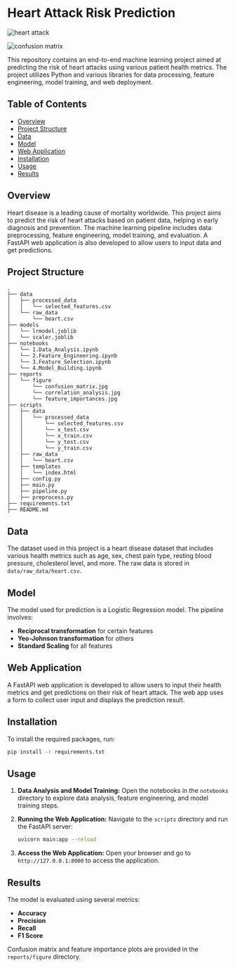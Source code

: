 # Heart Attack Risk Prediction

![heart attack](https://github.com/yordanossimegnew/End_to_End_Heart_Attack_Risk_Prediction/blob/main/heart%20attack.jpg)

![confusion matrix](https://github.com/yordanossimegnew/End_to_End_Heart_Attack_Risk_Prediction/blob/main/reports/figure/confusion_matrix.jpg)

This repository contains an end-to-end machine learning project aimed at predicting the risk of heart attacks using various patient health metrics. The project utilizes Python and various libraries for data processing, feature engineering, model training, and web deployment.

## Table of Contents

- [Overview](#overview)
- [Project Structure](#project-structure)
- [Data](#data)
- [Model](#model)
- [Web Application](#web-application)
- [Installation](#installation)
- [Usage](#usage)
- [Results](#results)

## Overview

Heart disease is a leading cause of mortality worldwide. This project aims to predict the risk of heart attacks based on patient data, helping in early diagnosis and prevention. The machine learning pipeline includes data preprocessing, feature engineering, model training, and evaluation. A FastAPI web application is also developed to allow users to input data and get predictions.

## Project Structure

```plaintext
.
├── data
│   ├── processed_data
│   │   └── selected_features.csv
│   └── raw_data
│       └── heart.csv
├── models
│   └── lrmodel.joblib
│   └── scaler.joblib
├── notebooks
│   └── 1.Data_Analysis.ipynb
│   └── 2.Feature_Engineering.ipynb
│   └── 3.Feature_Selection.ipynb
│   └── 4.Model_Building.ipynb
├── reports
│   └── figure
│       └── confusion_matrix.jpg
│       └── correlation_analysis.jpg
│       └── feature_importances.jpg
├── scripts
│   ├── data
│   │   └── processed_data
│   │       └── selected_features.csv
│   │       └── x_test.csv
│   │       └── x_train.csv
│   │       └── y_test.csv
│   │       └── y_train.csv
│   ├── raw_data
│   │   └── heart.csv
│   ├── templates
│   │   └── index.html
│   ├── config.py
│   ├── main.py
│   ├── pipeline.py
│   ├── preprocess.py
├── requirements.txt
├── README.md
```

## Data

The dataset used in this project is a heart disease dataset that includes various health metrics such as age, sex, chest pain type, resting blood pressure, cholesterol level, and more. The raw data is stored in `data/raw_data/heart.csv`.

## Model

The model used for prediction is a Logistic Regression model. The pipeline involves:
- **Reciprocal transformation** for certain features
- **Yeo-Johnson transformation** for others
- **Standard Scaling** for all features

## Web Application

A FastAPI web application is developed to allow users to input their health metrics and get predictions on their risk of heart attack. The web app uses a form to collect user input and displays the prediction result.

## Installation

To install the required packages, run:

```bash
pip install -r requirements.txt
```

## Usage

1. **Data Analysis and Model Training:**
   Open the notebooks in the `notebooks` directory to explore data analysis, feature engineering, and model training steps.

2. **Running the Web Application:**
   Navigate to the `scripts` directory and run the FastAPI server:
   ```bash
   uvicorn main:app --reload
   ```

3. **Access the Web Application:**
   Open your browser and go to `http://127.0.0.1:8000` to access the application.

## Results

The model is evaluated using several metrics:
- **Accuracy**
- **Precision**
- **Recall**
- **F1 Score**

Confusion matrix and feature importance plots are provided in the `reports/figure` directory.
